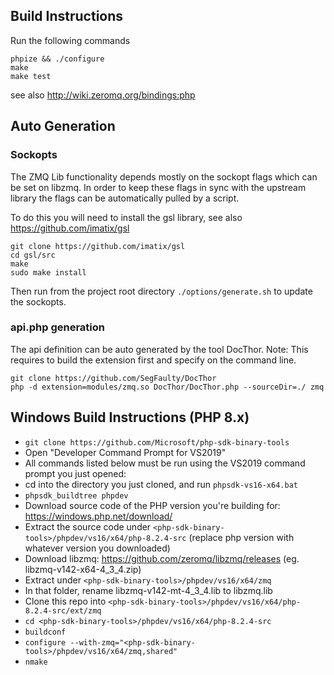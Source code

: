 ## Build Instructions
Run the following commands

```shell
phpize && ./configure
make
make test
```

see also http://wiki.zeromq.org/bindings:php

## Auto Generation

### Sockopts
The ZMQ Lib functionality depends mostly on the sockopt flags which can be
set on libzmq. In order to keep these flags in sync with the upstream
library the flags can be automatically pulled by a script.

To do this you will need to install the gsl library, see also https://github.com/imatix/gsl

```shell
git clone https://github.com/imatix/gsl
cd gsl/src
make
sudo make install
```

Then run from the project root directory `./options/generate.sh` to update
the sockopts.

### api.php generation

The api definition can be auto generated by the tool DocThor.
Note: This requires to build the extension first and specify on the command
line.

```shell
git clone https://github.com/SegFaulty/DocThor
php -d extension=modules/zmq.so DocThor/DocThor.php --sourceDir=./ zmq
```

## Windows Build Instructions (PHP 8.x)
* `git clone https://github.com/Microsoft/php-sdk-binary-tools`
* Open "Developer Command Prompt for VS2019" 
* All commands listed below must be run using the VS2019 command prompt you just opened:
* cd into the directory you just cloned, and run `phpsdk-vs16-x64.bat`
* `phpsdk_buildtree phpdev`
* Download source code of the PHP version you're building for: https://windows.php.net/download/
* Extract the source code under `<php-sdk-binary-tools>/phpdev/vs16/x64/php-8.2.4-src` (replace php version with whatever version you downloaded)
* Download libzmq: https://github.com/zeromq/libzmq/releases (eg. libzmq-v142-x64-4_3_4.zip)
* Extract under `<php-sdk-binary-tools>/phpdev/vs16/x64/zmq`
* In that folder, rename libzmq-v142-mt-4_3_4.lib to libzmq.lib
* Clone this repo into  `<php-sdk-binary-tools>/phpdev/vs16/x64/php-8.2.4-src/ext/zmq`
* `cd <php-sdk-binary-tools>/phpdev/vs16/x64/php-8.2.4-src`
* `buildconf`
* `configure --with-zmq="<php-sdk-binary-tools>/phpdev/vs16/x64/zmq,shared"`
* `nmake`